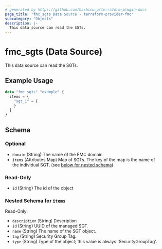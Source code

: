 ```yaml
---
# generated by https://github.com/hashicorp/terraform-plugin-docs
page_title: "fmc_sgts Data Source - terraform-provider-fmc"
subcategory: "Objects"
description: |-
  This data source can read the SGTs.
---
```


# fmc_sgts (Data Source)

This data source can read the SGTs.

## Example Usage

```terraform
data "fmc_sgts" "example" {
  items = {
    "sgt_1" = {
    }
  }
}
```

<!-- schema generated by tfplugindocs -->
## Schema

### Optional

- `domain` (String) The name of the FMC domain
- `items` (Attributes Map) Map of SGTs. The key of the map is the name of the individual SGT. (see [below for nested schema](#nestedatt--items))

### Read-Only

- `id` (String) The id of the object

<a id="nestedatt--items"></a>
### Nested Schema for `items`

Read-Only:

- `description` (String) Description
- `id` (String) UUID of the managed SGT.
- `name` (String) The name of the SGT object.
- `tag` (String) Security Group Tag.
- `type` (String) Type of the object; this value is always 'SecurityGroupTag'.
